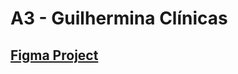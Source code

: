 # A3 - Guilhermina Clínicas

<a href="https://www.figma.com/file/moTp5imZ9mtX0xtpx4ZtIF/A3---Angular?node-id=3%3A157">
  <h2>Figma Project</a>
</a>
